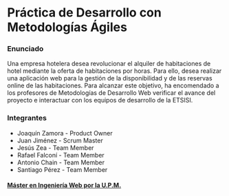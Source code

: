 # Práctica de Desarrollo con Metodologías Ágiles

### Enunciado
Una empresa hotelera desea revolucionar el alquiler de habitaciones de hotel mediante la oferta de habitaciones por horas. Para ello, desea realizar una aplicación web para la gestión de la disponibilidad y de las reservas online de las habitaciones. Para alcanzar este objetivo, ha encomendado a los profesores de Metodologías de Desarrollo Web verificar el avance del proyecto e interactuar con los equipos de desarrollo de la ETSISI.

### Integrantes
* Joaquín Zamora - Product Owner
* Juan Jiménez - Scrum Master
* Jesús Zea - Team Member
* Rafael Falconí - Team Member
* Antonio Chain - Team Member
* Santiago Pérez - Team Member

#### [Máster en Ingeniería Web por la U.P.M.](http://miw.etsisi.upm.es)
